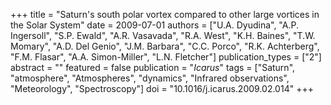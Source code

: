 +++
title = "Saturn's south polar vortex compared to other large vortices in the Solar System"
date = 2009-07-01
authors = ["U.A. Dyudina", "A.P. Ingersoll", "S.P. Ewald", "A.R. Vasavada", "R.A. West", "K.H. Baines", "T.W. Momary", "A.D. Del Genio", "J.M. Barbara", "C.C. Porco", "R.K. Achterberg", "F.M. Flasar", "A.A. Simon-Miller", "L.N. Fletcher"]
publication_types = ["2"]
abstract = ""
featured = false
publication = "*Icarus*"
tags = ["Saturn", "atmosphere", "Atmospheres", "dynamics", "Infrared observations", "Meteorology", "Spectroscopy"]
doi = "10.1016/j.icarus.2009.02.014"
+++

